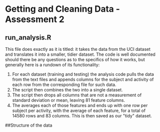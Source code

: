 Getting and Cleaning Data - Assessment 2
=========================================
  
## run_analysis.R  
This file does exactly as it is titled: it takes the data from the UCI
dataset and translates it into a smaller, tidier dataset. The code is well documented
should there be any questions as to the specifics of how it works, but generally here
is a rundown of its functionality:  
  1. For each dataset (training and testing) the analysis code pulls the data from
    the text files and appends columns for the subject and activity of each row from
    the corresponding file for such data.  
  2. The script then combines the two into a single dataset.
  3. The script then drops all columns that are not a measurement of standard deviation
    or mean, leaving 81 feature columns.  
  4. The averages each of those features and ends up with one row per subject per activity,
    with the average of each feature, for a total of 14580 rows and 83 columns. This is
    then saved as our "tidy" dataset.  

##Structure of the data
